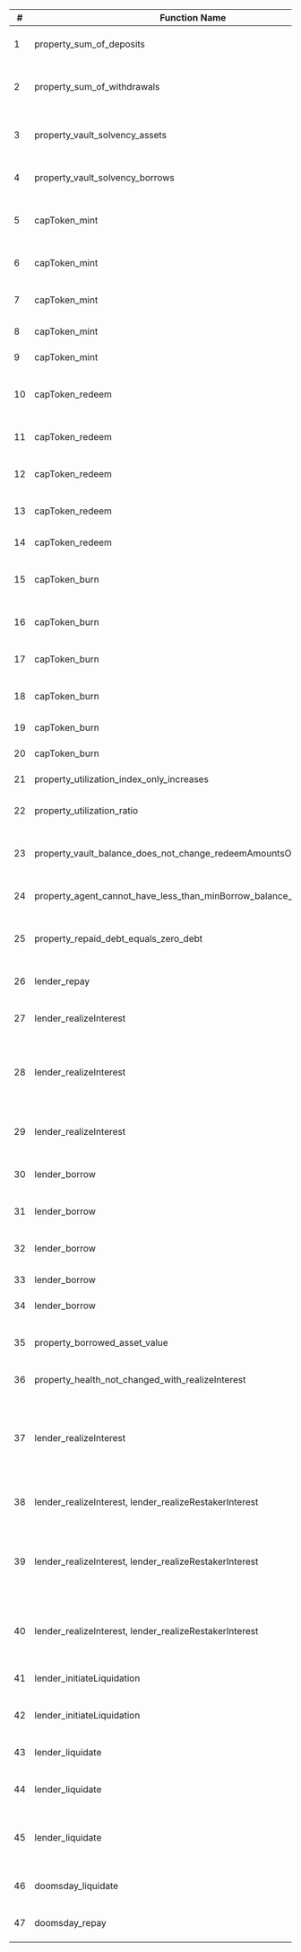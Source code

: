 | #  | Function Name | Property Description | Passing |
|----|--------------|---------------------|----------|
| 1  | property_sum_of_deposits | Sum of deposits is less than or equal to total supply | |
| 2  | property_sum_of_withdrawals | Sum of deposits + sum of withdrawals is less than or equal to total supply | |
| 3  | property_vault_solvency_assets | totalSupplies for a given asset is always <= vault balance + totalBorrows + fractionalReserveBalance | |
| 4  | property_vault_solvency_borrows | totalSupplies for a given asset is always >= totalBorrows | |
| 5  | capToken_mint | User can always mint cap token if they have sufficient balance of depositing asset | |
| 6  | capToken_mint | User always receives at least the minimum amount out | |
| 7  | capToken_mint | User always receives at most the expected amount out | |
| 8  | capToken_mint | Fees are always nonzero when minting | |
| 9  | capToken_mint | Fees are always <= the amount out | |
| 10 | capToken_redeem | User can always redeem cap token if they have sufficient balance of cap token | |
| 11 | capToken_redeem | User always receives at least the minimum amount out | |
| 12 | capToken_redeem | User always receives at most the expected amount out | |
| 13 | capToken_redeem | Total cap supply decreases by no more than the amount out | |
| 14 | capToken_redeem | Fees are always <= the amount out | |
| 15 | capToken_burn | User can always burn cap token if they have sufficient balance of cap token | |
| 16 | capToken_burn | User always receives at least the minimum amount out | |
| 17 | capToken_burn | User always receives at most the expected amount out | |
| 18 | capToken_burn | Total cap supply decreases by no more than the amount out | |
| 19 | capToken_burn | Fees are always nonzero when burning | |
| 20 | capToken_burn | Fees are always <= the amount out | |
| 21 | property_utilization_index_only_increases | Utilization index only increases | |
| 22 | property_utilization_ratio | Utilization ratio only increases after a borrow or realizing interest | |
| 23 | property_vault_balance_does_not_change_redeemAmountsOut | If the vault invests/divests it shouldn't change the redeem amounts out | |
| 24 | property_agent_cannot_have_less_than_minBorrow_balance_of_debt_token | Agent can never have less than minBorrow balance of debt token | |
| 25 | property_repaid_debt_equals_zero_debt | If all users have repaid their debt (have 0 DebtToken balance), reserve.debt == 0 | |
| 26 | lender_repay | Repay should never revert due to under/overflow | |
| 27 | lender_realizeInterest | agent's total debt should not change when interest is realized | |
| 28 | lender_realizeInterest | vault debt should increase by the same amount that the underlying asset in the vault decreases when interest is realized | |
| 29 | lender_realizeInterest | vault debt and total borrows should increase by the same amount after a call to `realizeInterest` | |
| 30 | lender_borrow | Asset cannot be borrowed when it is paused | |
| 31 | lender_borrow | Borrower should be healthy after borrowing (self-liquidation) | |
| 32 | lender_borrow | Borrower asset balance should increase after borrowing | |
| 33 | lender_borrow | Borrower debt should increase after borrowing | |
| 34 | lender_borrow | Total borrows should increase after borrowing | |
| 35 | property_borrowed_asset_value | loaned assets value < delegations value (strictly) or the position is liquidatable | |
| 36 | property_health_not_changed_with_realizeInterest | health should not change when interest is realized | |
| 37 | lender_realizeInterest | realizeInterest should only revert with `ZeroRealization()` if paused or `totalUnrealizedInterest == 0`, otherwise should always update the realization value | |
| 38 | lender_realizeInterest, lender_realizeRestakerInterest | agent's total debt should not change when interest is realized | |
| 39 | lender_realizeInterest, lender_realizeRestakerInterest | vault debt should increase by the same amount that the underlying asset in the vault decreases when restaker interest is realized | |
| 40 | lender_realizeInterest, lender_realizeRestakerInterest | vault debt and total borrows should increase by the same amount after a call to `realizeRestakerInterest` | |
| 41 | lender_initiateLiquidation | agent should not be liquidatable with health > 1e27 | |
| 42 | lender_initiateLiquidation | Agent should always be liquidatable if it is unhealthy | |
| 43 | lender_liquidate | agent should not be liquidatable with health > 1e27 | |
| 44 | lender_liquidate | Liquidations should always improve the health factor | |
| 45 | lender_liquidate | Emergency liquidations should always be available when emergency health is below 1e27 | |
| 46 | doomsday_liquidate | Liquidate should always succeed for liquidatable agent | |
| 47 | doomsday_repay | Repay should always succeed for agent that has debt | |